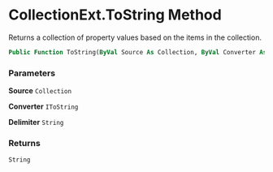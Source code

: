 # CollectionExt.ToString Method

Returns a collection of property values based on the items in the collection.

```vb
Public Function ToString(ByVal Source As Collection, ByVal Converter As IToString, Optional ByVal Delimiter As String = ",") As String
```

### Parameters

**Source** `Collection` <br>


**Converter** `IToString` <br>


**Delimiter** `String` <br>


### Returns

`String` <br>


